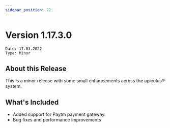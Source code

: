 ```yaml
---
sidebar_position: 22
---
```

# Version 1.17.3.0
```
Date: 17.03.2022
Type: Minor
```

## About this Release

This is a minor release with some small enhancements across the apiculus® system.

## What's Included

- Added support for Paytm payment gateway.
- Bug fixes and performance improvements